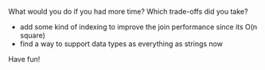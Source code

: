 
What would you do if you had more time? Which trade-offs did you take?

* add some kind of indexing to improve the join performance since its O(n square)
* find a way to support data types as everything as strings now


Have fun!
